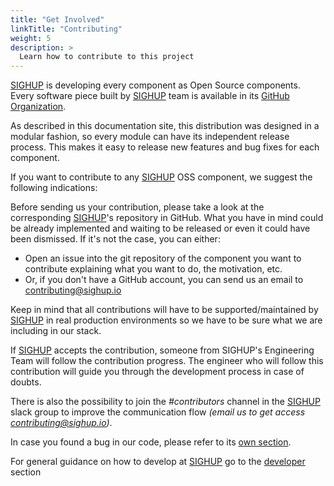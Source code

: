 ```yaml
---
title: "Get Involved"
linkTitle: "Contributing"
weight: 5
description: >
  Learn how to contribute to this project
---
```


[SIGHUP] is developing every component as Open Source components. Every software piece built by [SIGHUP] team
is available in its [<i class="fab fa-github"></i> GitHub Organization](https://github.com/sighupio).

As described in this documentation site, this distribution was designed in a modular fashion, so every module can have
its independent release process. This makes it easy to release new features and bug fixes for each component.

If you want to contribute to any [SIGHUP] OSS component, we suggest the following indications:

Before sending us your contribution, please take a look at the corresponding [SIGHUP]'s repository in
GitHub. What you have in mind could be already implemented and waiting to be released or even it could have been
dismissed. If it's not the case, you can either:

- Open an issue into the git repository of the component you want to contribute explaining what you want to do,
the motivation, etc.
- Or, if you don't have a GitHub account, you can send us an email to contributing@sighup.io

Keep in mind that all contributions will have to be supported/maintained by [SIGHUP] in real production environments
so we have to be sure what we are including in our stack.

If [SIGHUP] accepts the contribution, someone from SIGHUP's Engineering Team will follow the contribution progress.
The engineer who will follow this contribution will guide you through the development process in case of doubts.

There is also the possibility to join the *#contributors* channel in the [SIGHUP] slack group to improve the
communication flow *(email us to get access contributing@sighup.io)*.

In case you found a bug in our code, please refer to its [own section](bugs).

For general guidance on how to develop at [SIGHUP] go to the [developer](developer) section

[SIGHUP]: https://sighup.io

